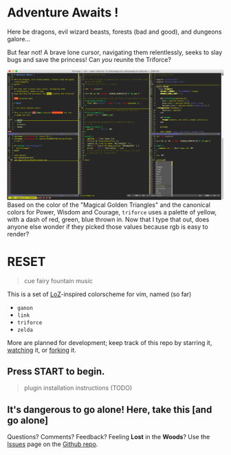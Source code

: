 # Adventure Awaits !

Here be dragons, evil wizard beasts, forests (bad and good), and dungeons
galore...

But fear not! A brave lone cursor, navigating them relentlessly, seeks to slay
bugs and save the princess! Can *you* reunite the Triforce?

![triforce screenshot][triforce]
Based on the color of the "Magical Golden Triangles" and the canonical colors
for Power, Wisdom and Courage, `triforce` uses a palette of yellow, with a dash
of red, green, blue thrown in. Now that I type that out, does anyone else wonder
if they picked those values because rgb is easy to render?

# RESET

> cue fairy fountain music

This is a set of [LoZ][loz]-inspired colorscheme for vim, named (so far)

- `ganon`
- `link`
- `triforce`
- `zelda`

More are planned for development; keep track of this repo by starring
it, [watching][watch] it, or [forking][fork] it.

## Press START to begin.

> plugin installation instructions (TODO)

## It's dangerous to go alone! Here, take this [and go alone]

Questions? Comments? Feedback? Feeling __Lost__ in the __Woods__? Use the
[Issues][issues] page on the [Github repo][github].

[github]: github.com/benknoble/zelda-vim
[issues]: github.com/benknoble/zelda-vim/issues
[loz]: https://en.wikipedia.org/wiki/The_Legend_of_Zelda
[watch]: github.com/benknoble/zelda-vim/subscription
[fork]: github.com/benknoble/zelda-vim/fork
[triforce]: screenshots/triforce.png
